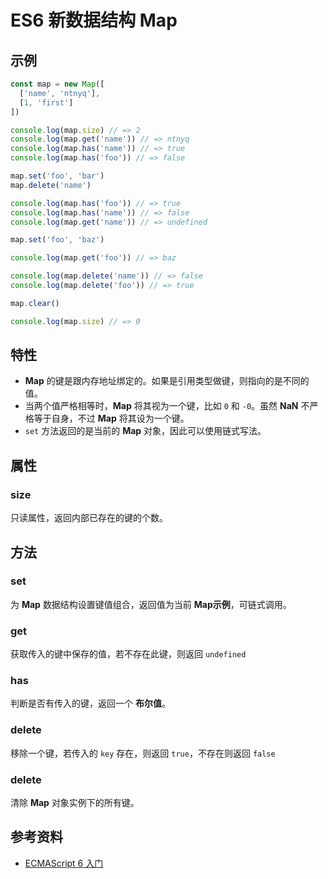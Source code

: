 # ES6 新数据结构 Map

## 示例

``` js
const map = new Map([
  ['name', 'ntnyq'],
  [1, 'first']
])

console.log(map.size) // => 2
console.log(map.get('name')) // => ntnyq
console.log(map.has('name')) // => true
console.log(map.has('foo')) // => false

map.set('foo', 'bar')
map.delete('name')

console.log(map.has('foo')) // => true
console.log(map.has('name')) // => false
console.log(map.get('name')) // => undefined

map.set('foo', 'baz')

console.log(map.get('foo')) // => baz

console.log(map.delete('name')) // => false
console.log(map.delete('foo')) // => true

map.clear()

console.log(map.size) // => 0

```

## 特性

- __Map__ 的键是跟内存地址绑定的。如果是引用类型做键，则指向的是不同的值。
- 当两个值严格相等时，__Map__ 将其视为一个键，比如 `0` 和 `-0`。虽然 __NaN__ 不严格等于自身，不过 __Map__ 将其设为一个键。
- `set` 方法返回的是当前的 __Map__ 对象，因此可以使用链式写法。

## 属性

### size

只读属性，返回内部已存在的键的个数。

## 方法

### set

为 __Map__ 数据结构设置键值组合，返回值为当前 __Map示例__，可链式调用。

### get

获取传入的键中保存的值，若不存在此键，则返回 `undefined`

### has

判断是否有传入的键，返回一个 __布尔值__。

### delete

移除一个键，若传入的 `key` 存在，则返回 `true`，不存在则返回 `false`

### delete

清除 __Map__ 对象实例下的所有键。

## 参考资料

- [ECMAScript 6 入门](http://es6.ruanyifeng.com/#docs/set-map#Map)
